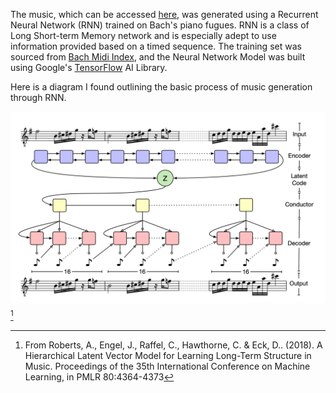 The music, which can be accessed [here](../src/music.mp3), was generated using a Recurrent Neural Network (RNN) trained on Bach's piano fugues. RNN is a class of Long Short-term Memory network and is especially adept to use information provided based on a timed sequence. The training set was sourced from [Bach Midi Index](http://www.bachcentral.com/midiindexcomplete.html), and the Neural Network Model was built using Google's [TensorFlow](https://www.tensorflow.org/) AI Library.

Here is a diagram I found outlining the basic process of music generation through RNN.

![RNN Diagram](../src/rnnDiagram.png)[^1]

[^1]: From Roberts, A., Engel, J., Raffel, C., Hawthorne, C. & Eck, D.. (2018). A Hierarchical Latent Vector Model for Learning Long-Term Structure in Music. Proceedings of the 35th International Conference on Machine Learning, in PMLR 80:4364-4373
